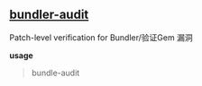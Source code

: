 
## [bundler-audit](https://github.com/rubysec/bundler-audit)
Patch-level verification for Bundler/验证Gem 漏洞

**usage**
>bundle-audit